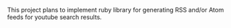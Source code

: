 This project plans to implement ruby library for generating RSS and/or Atom feeds for youtube search results.